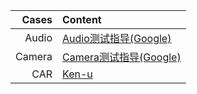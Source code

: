 
Cases   | Content
------:|:------------------------
Audio     | [Audio测试指导(Google)](https://source.android.com/compatibility/cts/audio-framework)
Camera    | [Camera测试指导(Google)](https://source.android.com/compatibility/cts/camera-hal)
CAR     | [Ken-u](#)
